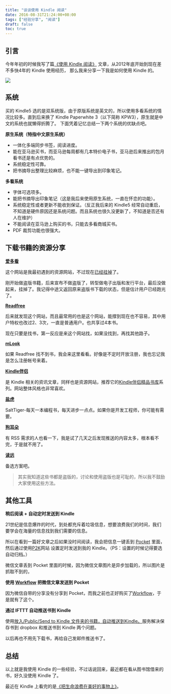 ```yaml
---
title: "谈谈使用 Kindle 阅读"
date: 2016-08-31T21:24:00+08:00
tags: ["经验分享", "阅读"] 
draft: false
toc: true
---
```


## 引言

今年年初的时候我写了篇[《使用 Kindle 阅读》](https://blog.forecho.com/use-the-kindle-reading.html) 文章，从2012年底开始到现在差不多快4年的 Kindle 使用经历，
那么我来分享一下我是如何使用 Kindle 的。

![](https://blog-1251237404.cos.ap-guangzhou.myqcloud.com/20190424161300.png)

<!--more-->

## 系统

买的 Kindle5 选的是双系统版，由于原版系统是英文的，所以使用多看系统的情况比较多。直到后来换了 Kindle Paperwhite 3（以下简称 KPW3），原生就是中文的系统也就懒得折腾了。
下面凭着记忆总结一下两个系统的优缺点吧。

**原生系统（特指中文原生系统）**

- 一体化多端同步书签，阅读进度。
- 能在亚马逊买书，而亚马逊每周都有几本特价电子书，亚马逊后来推出的包月看书还是有点优势的。
- 系统稳定性可靠。
- 把书摘导出整理比较麻烦，也不能一键导出到印象笔记。


**多看系统**

- 字体可选项多。
- 能把书摘导出印象笔记（这是我后来使用原生系统，一直在怀恋的功能）。
- 系统稳定性或者更新不能收到保证。（反正我后来的 Kindle5 经常自动重启，不知道是硬件原因还是系统问题。而且系统也很久没更新了，不知道是否还有人在维护）
- 不能阅读在亚马逊上购买的书，只能去多看商城买书。
- PDF 裁剪功能也很强大。

## 下载书籍的资源分享

**[爱多看](http://www.ikandou.com/)**

这个网站是我最初遇到的资源网站，不过现在[已经挂掉](http://www.itjuzi.com/company/1076)了。

刚开始做盗版书籍，后来宣布不做盗版了，转型做电子出版和发行平台，最后没做起来，挂掉了。我记得中途又返回原来盗版书下载的状态，但是估计用户已经跑光了。

**[Readfree](http://readfree.me/)**

后来就发现这个网站，而且最常用的也是这个网站，能撑到现在也不容易，其中用户特权也改过2、3次，一直是普通用户。也共享过4本书。

现在只要是找书，第一反应是来这个网站找，如果没找到，再找其他路子。

**[mLook](https://www.mlook.mobi/)**

如果 Readfree 找不到书，我会来这里看看。好像是不定时开放注册，我也忘记我是怎么注册帐号来着。

**[Kindle伴侣](http://kindlefere.com/)**

是 Kindle 相关的资讯文章，同样也是资源网站，推荐它的[Kindle伴侣精品书库](http://kindlefere.com/share)系列。网站整体风格也非常喜欢。

**[盐虎](http://www.salttiger.com/)**

SaltTiger-每天一本编程书，每天进步一点点。如果你是开发工程师，你可能有需要。

**[狗耳朵](https://www.dogear.cn/)**

有 RSS 需求的人也看一下，我是试了几天之后发现推送的内容太多，根本看不完，于是就不用了。

**[读远](http://readcolor.com/)**

备选方案吧。

> 其实我知道这些书都是盗版的，讨论和使用盗版也是可耻的，所以我不鼓励大家使用这些方法。

## 其他工具

**稍后阅读 + 自动定时发送到 Kindle**

21世纪是信息爆炸的时代，到处都充斥着垃圾信息，想要浪费我们的时间，我们要学会在海量的信息找到我们需要的信息。

所以在看到一篇好文章之后如果没时间阅读，我会把信息一键丢到 [Pocket](https://getpocket.com/) 里面，然后通过使用[P2K](http://p2k.co/)网站
设置定时发送到我的 Kindle。（PS：设置的时候记得要选自动归档。）

微信文章丢到 Pocket 里面的时候，因为微信文章图片是异步加载的，所以图片是抓取不到的，

**使用 [Workflow](http://3li3.com/app/view?id=23599) 把微信文章发送到 Pocket**

因为微信自带的分享没有分享到 Pocket，而我之前也正好购买了[Workflow](http://3li3.com/app/view?id=23599)，于是就有了这个。



**通过 IFTTT 自动推送书到 Kindle**

使用[放入/Public/Send to Kindle 文件夹的书籍，自动推送到Kindle。](https://ifttt.com/recipes/25275-public-send-to-kindle-kindle)服务解决保存书到 dropbox 和推送书到
Kindle 两个问题。

以后再也不用先下载书，再给自己发邮件推送书了。

## 总结

以上就是我使用 Kindle 的一些经验，不过话说回来，最近都在看从图书馆借来的书，好久没使用 Kindle 了。

最近在 Kindle 上看完的是[《把生命浪费在美好的事物上》](https://book.douban.com/subject/26390229/)。